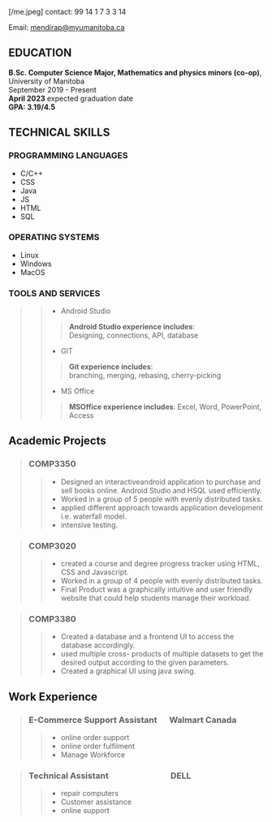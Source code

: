 [/me.jpeg]
contact: 99 14 1 7 3 3 14

Email: mendirap@myumanitoba.ca

## EDUCATION

**B.Sc. Computer Science Major, Mathematics and physics minors (co-op)**, University of Manitoba  
September 2019 - Present  
**April 2023** expected graduation date  
**GPA: 3.19/4.5**

## TECHNICAL SKILLS

### **PROGRAMMING LANGUAGES**

- C/C++
- CSS
- Java
- JS
- HTML
- SQL

### **OPERATING SYSTEMS**

- Linux
- Windows
- MacOS

### **TOOLS AND SERVICES**

> > * Android Studio  
> > > **Android Studio experience includes**:  
  Designing, connections, API, database
> > * GIT  
> > >   **Git experience includes**:  
  branching, merging, rebasing, cherry-picking
> > * MS Office  
> > >  **MSOffice experience includes**:
  Excel, Word, PowerPoint, Access

## Academic Projects

> ### COMP3350
> > * Designed an interactiveandroid application to purchase and sell books online. Android Studio and HSQL used efficiently.
> > * Worked in a group of 5 people with evenly distributed tasks.
> > * applied different approach towards application development i.e. waterfall model.
> > * intensive testing.

>### COMP3020
> > * created a course and degree progress tracker using HTML, CSS and Javascript.
> > * Worked in a group of 4 people with evenly distributed tasks.
> > * Final Product was a graphically intuitive and user friendly website that could help students manage their workload.

>### COMP3380
> > * Created a database and a frontend UI to access the database accordingly.
> > * used multiple cross- products of multiple datasets to get the desired output according to the given parameters.
> > * Created a graphical UI using java swing.

## Work Experience

>### E-Commerce Support Assistant &emsp; Walmart Canada
> > * online order support
> > * online order fulfilment
> > * Manage Workforce

>### Technical Assistant &emsp;&emsp;&emsp;&emsp;&emsp;&emsp;&emsp; DELL
> > * repair computers
> > * Customer assistance
> > * online support

